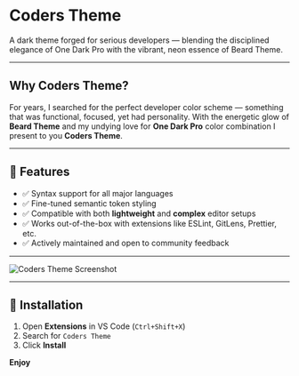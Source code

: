 # Coders Theme

A dark theme forged for serious developers — blending the disciplined elegance of One Dark Pro with the vibrant, neon essence of Beard Theme.

---

## Why Coders Theme?

For years, I searched for the perfect developer color scheme — something that was functional, focused, yet had personality. With the energetic glow of **Beard Theme** and my undying love for **One Dark Pro** color combination I present to you **Coders Theme**.

---

## 🚀 Features

-   ✅ Syntax support for all major languages
-   ✅ Fine-tuned semantic token styling
-   ✅ Compatible with both **lightweight** and **complex** editor setups
-   ✅ Works out-of-the-box with extensions like ESLint, GitLens, Prettier, etc.
-   ✅ Actively maintained and open to community feedback

---

![Coders Theme Screenshot](https://github.com/tirth-2510/Cooders-Theme/master/screenshots/preview1.png)

---

## 🔧 Installation

1. Open **Extensions** in VS Code (`Ctrl+Shift+X`)
2. Search for `Coders Theme`
3. Click **Install**

**Enjoy**

